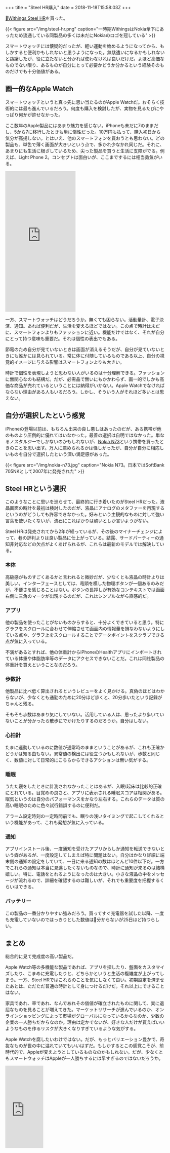 +++
title = "Steel HR購入"
date = 2018-11-18T15:58:03Z
+++

[Withings Steel HR](https://www.withings.com/uk/en/steel-hr)を買った。

{{< figure src="/img/steel-hr.png" caption="一時期WithingsはNokia傘下にあったため流通している同製品の多くは未だにNokiaのロゴを冠している" >}}

スマートウォッチには懐疑的だったが、軽い運動を始めるようになってから、もしかすると便利かもしれないと思うようになった。無駄遣いになるかもしれないと躊躇したが、役に立たないと分かれば使わなければ良いだけだ。よほど高価なものでない限り、あるものが自分にとって必要かどうか分かるという経験そのものだけでも十分価値がある。

## 画一的なApple Watch

スマートウォッチというと真っ先に思い当たるのがApple Watchだ。おそらく技術的には最も進んでいるだろう。何度も購入を検討したが、実物を見るたびにやっぱり何かが許せなかった。

ここ数年のApple製品にはあまり魅力を感じない。iPhoneも未だに7のままだし、5から7に移行したときも単に惰性だった。10万円も払って、購入初日から気分が高揚しない。とはいえ、他のスマートフォンを買おうとも思わない。どの製品も、単色で薄く画面が大きいという点で、多かれ少なかれ同じだ。それに、あまりにも生活に根ざしているため、尖った製品を買うと生活に支障がでる。例えば、Light Phone 2。コンセプトは面白いが、ここまでするには相当勇気がいる。

<iframe src="https://www.indiegogo.com/project/light-phone-2/embedded" width="222px" height="445px" frameborder="0" scrolling="no"></iframe>

一方、スマートウォッチはどうだろうか。無くても困らない。活動量計、電子決済、通知。あれば便利だが、生活を変えるほどではない。この点で時計は未だに、スマートフォンよりもファッションに近い。機能だけではなく、それが自分にとって持つ意味も重要だ。それは個性の表出でもある。

節電のため自分が見ていないときは画面が消えるそうだが、自分が見ていないときにも誰かには見られている。常に体に付随しているものである以上、自分の視覚的イメージに与える影響はスマートフォンよりも大きい。

時計で個性を表現しようと思わない人がいるのは十分理解できる。ファッションに無関心なのも結構だ。だが、必需品で無いにもかかわらず、画一的でしかも高価な商品が売れているということには納得がいかない。Apple Watchでなければならない理由がある人もいるだろう。しかし、そういう人がそれほど多いとは思えない。

## 自分が選択したという感覚

iPhoneの登場以前は、もちろん出来の良し悪しはあったのだが、ある携帯が他のものより圧倒的に優れてはいなかった。最善の選択は自明ではなかった。単なるノスタルジーでしかないのかもしれないが、[Nokia N73](https://en.wikipedia.org/wiki/Nokia_N73)という携帯を買ったときのことを思い出す。万人に薦められるかは怪しかったが、自分が自分に相応しいものを自分で選択したという深い満足感があった。

{{< figure src="/img/nokia-n73.jpg" caption="Nokia N73。日本ではSoftBank 705NKとして2007年に発売された" >}}

## Steel HRという選択

このようなことに思いを巡らせて、最終的に行き着いたのがSteel HRだった。液晶画面の時計を最初は検討したのだが、液晶にアナログのメタファーを再現するというのがどうしても許容できなかった。好みという主観的なものに対して強い言葉を使いたくないが、流石にこればかりは醜いとしか言いようがない。

Steel HRは発売されてから2年が経っているが、その後のマイナーチェンジによって、巷の評判よりは良い製品に仕上がっている。結露、サードパーティーの通知非対応などの欠点がよくあげられるが、これらは最新のモデルでは解決している。

### 本体

高級感がものすごくあるかと言われると微妙だが、少なくとも液晶の時計よりは美しい。インターフェースとしては、竜頭を模した物理ボタンが一個あるのみだが、不便さを感じることはない。ボタンの長押しが有効なコンテキストでは画面右側に三角のマークが出現するのだが、これはシンプルながら直感的だ。

### アプリ

他の製品を使ったことがないものからすると、十分よくできていると思う。特にグラフをスクロールに合わせて伸縮させて画面内の情報量を損なわないようにしている点や、グラフ上をスクロールすることでデータポイントをスクラブできる点が気に入っている。

不満があるとすれば、他の体重計からiPhoneのHealthアプリにインポートされている体重や体脂肪率等のデータにアクセスできないことだ。これは同社製品の体重計を買えということなのだろう。

### 歩数計

他製品に比べ低く算出されるというレビューをよく見かける。真偽のほどはわからないが、少なくとも通勤のために20分ほど歩くと、20分歩いたという記録がちゃんと残る。

そもそも歩数はあまり気にしていない。活用している人は、思ったより歩いていないことが分かったら散歩にでかけたりするのだろうか。自分はしない。

### 心拍計

たまに運動しているのに数値が通常時のままということがあるが、これも正確かどうかは知る由もない。異常値の検出には役立つかもしれないが、歩数と同じく、数値に対して日常的にこちらからできるアクションは無い気がする。

### 睡眠

うたた寝をしたときに計測されなかったことはあるが、入眠/起床は比較的正確にとれている。目覚めの良さと、アプリに表示される睡眠スコアは相関がある。眠気というのは自分のパフォーマンスをかなり左右する。これらのデータは質の高い睡眠のために色々試行錯誤するのに便利だ。

アラーム設定時刻の一定時間前でも、眠りの浅いタイミングで起こしてくれるという機能があって、これも発想が気に入っている。

### 通知

アプリインストール後、一度通知を受けたアプリからしか通知を転送できないという癖があるが、一度設定してしまえば特に問題はない。自分はかなり詳細に端末側の通知の設定をしていて、一日に来る通知の数はほとんど10件以下だ。一方でこれらの通知は本当に見逃したくないものなので、時計に通知が来るのは結構嬉しい。特に、電話をとれるようになったのは大きい。小さな液晶の中をメッセージが流れるので、詳細を確認するのは難しいが、それでも重要度を把握するくらいはできる。

### バッテリー

この製品の一番分かりやすい強みだろう。買ってすぐ充電器を試した以降、一度も充電していないのではっきりとした数値は分からないが25日ほど持つらしい。

## まとめ

総合的に見て完成度の高い製品だ。

Apple Watch等の多機能な製品であれば、アプリを探したり、盤面をカスタマイズしたり、こまめに充電したりと、どちらかというと生活の複雑度が上がってしまう。一方、Steel HRではこれらのことを気にしなくて良い。初期設定を済ませたあとは、ただただ普通の時計として身につけるだけだ。それ以上にできることはない。

家具であれ、車であれ、なんであれその価値が確立されたものに関して、実に退屈なものを見ることが増えてきた。マーケットリサーチが進んでいるのか、オンラインショッピングによって市場がグローバルになっているからなのか、少数の企業の一人勝ちだからなのか。理由は定かでないが、好きな人だけが買えばいいようなものを作るリスクが大きくなりすぎているような気がする。

Apple Watchを腐したいわけではない。だが、もっとバリエーション豊かで、奇抜なものが世の中に溢れていてもいいはずだ。もしかするとこの感覚こそが、前時代的で、Appleが変えようとしているものなのかもしれない。だが、少なくともスマートウォッチはAppleが一人勝ちするには早すぎるのではないだろうか。

<iframe style="width:120px;height:260px;" marginwidth="0" marginheight="0" scrolling="no" frameborder="0" src="https://rcm-fe.amazon-adsystem.com/e/cm?ref=qf_sp_asin_til&t=usay0b-22&m=amazon&o=9&p=8&l=as1&IS2=1&detail=1&asins=B071W12QY9&linkId=80c239fe74df4148dfcdbf05b2e575db&bc1=000000&lt1=_top&fc1=333333&lc1=0066c0&bg1=ffffff&f=ifr"></iframe>